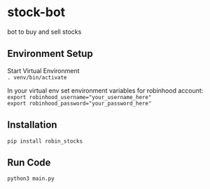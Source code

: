 # stock-bot
bot to buy and sell stocks

## Environment Setup
Start Virtual Environment  
```. venv/bin/activate```      
  
In your virtual env set environment variables for robinhood account:  
   ```export robinhood_username="your_username_here"```  
   ```export robinhood_password="your_password_here"```
   
## Installation
```pip install robin_stocks```

## Run Code
```python3 main.py```